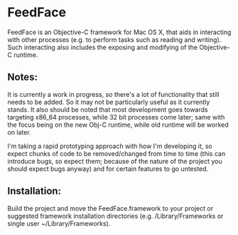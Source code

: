 FeedFace
========

FeedFace is an Objective-C framework for Mac OS X, that aids in interacting with other processes (e.g. to perform tasks such as reading and writing). Such interacting also includes the exposing and modifying of the Objective-C runtime.

Notes:
--
It is currently a work in progress, so there's a lot of functionality that still needs to be added. So it may not be particularly useful as it currently stands. It also should be noted that most development goes towards targeting x86_64 processes, while 32 bit processes come later; same with the focus being on the new Obj-C runtime, while old runtime will be worked on later.

I'm taking a rapid prototyping approach with how I'm developing it, so expect chunks of code to be removed/changed from time to time (this can introduce bugs, so expect them; because of the nature of the project you should expect bugs anyway) and for certain features to go untested.

Installation:
--
Build the project and move the FeedFace.framework to your project or suggested framework installation directories (e.g. /Library/Frameworks or single user ~/Library/Frameworks).